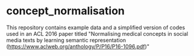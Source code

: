 # concept_normalisation
This repository contains example data and a simplified version of codes used in an ACL 2016 paper titled "Normalising medical concepts in social media texts by learning semantic representation (https://www.aclweb.org/anthology/P/P16/P16-1096.pdf)"

